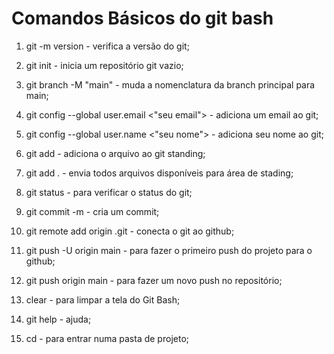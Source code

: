 # Comandos Básicos do git bash

1. git -m version - verifica a versão do git;

2. git init - inicia um repositório git vazio;

3. git branch -M "main" - muda a nomenclatura da branch principal para main;

4.  git config --global user.email <"seu email"> - adiciona um email ao git;

5. git config --global user.name <"seu nome"> - adiciona seu nome ao git;

6. git add <nome do arquivo> - adiciona o arquivo ao git standing;

7. git add . - envia todos arquivos disponíveis para área de stading;

8. git status - para verificar o status do git;

9. git commit -m <titulo do commit> - cria um commit;

10. git remote add origin <link>.git - conecta o git ao github;

11. git push -U origin main - para fazer o primeiro push do projeto para o github;

12. git push origin main - para fazer um novo push no repositório;

13. clear - para limpar a tela do Git Bash;

14. git help - ajuda;

15. cd <nome da pasta> - para entrar numa pasta de projeto;

